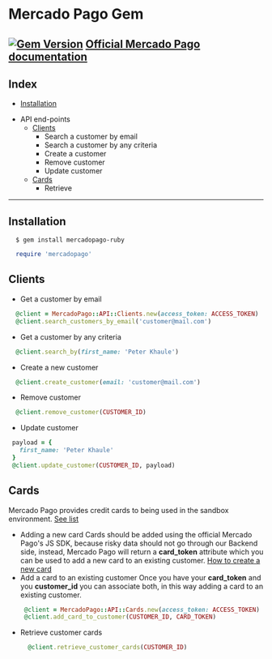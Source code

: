 # Mercado Pago Gem
[![Gem Version](https://badge.fury.io/rb/mercadopago-ruby.svg)](https://badge.fury.io/rb/mercadopago-ruby)
[Official Mercado Pago documentation](https://www.mercadopago.com.ar/developers/es/)
-----
## Index
  - [Installation](#installation)
  * API end-points
    - [Clients](#clients)
      * Search a customer by email
      * Search a customer by any criteria
      * Create a customer
      * Remove customer
      * Update customer
    - [Cards](#cards)
      * Retrieve
------

## Installation
```
  $ gem install mercadopago-ruby
```
    
```ruby
  require 'mercadopago'
```
## Clients
  - Get a customer by email
  ```ruby
    @client = MercadoPago::API::Clients.new(access_token: ACCESS_TOKEN)
    @client.search_customers_by_email('customer@mail.com')
  ``` 
  - Get a customer by any criteria
  ```ruby
    @client.search_by(first_name: 'Peter Khaule')
  ``` 
  - Create a new customer
  ```ruby
    @client.create_customer(email: 'customer@mail.com')
  ``` 
  - Remove customer
  ```ruby
    @client.remove_customer(CUSTOMER_ID)
  ```
  - Update customer
   ```ruby
    payload = {
      first_name: 'Peter Khaule'
    }
    @client.update_customer(CUSTOMER_ID, payload)
   ```
## Cards
  Mercado Pago provides credit cards to being used in the sandbox environment. [See list](https://www.mercadopago.com.ar/developers/es/solutions/payments/custom-checkout/test-cards/)
  - Adding a new card
    Cards should be added using the official Mercado Pago's JS SDK, because risky data should not go through our Backend side, instead, Mercado Pago will return a **card_token** attribute which you can be used to add a new card to an existing customer.
    [How to create a new card](https://www.mercadopago.com.br/developers/en/solutions/payments/custom-checkout/charge-with-creditcard/javascript/)
  - Add a card to an existing customer
     Once you have your **card_token** and you **customer_id** you can associate both, in this way adding a card to an existing customer.
     ```ruby
      @client = MercadoPago::API::Cards.new(access_token: ACCESS_TOKEN)
      @client.add_card_to_customer(CUSTOMER_ID, CARD_TOKEN)
    ```
  - Retrieve customer cards
    ```ruby
      @client.retrieve_customer_cards(CUSTOMER_ID)
    ```
